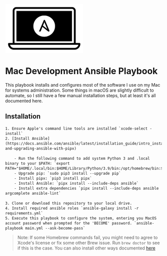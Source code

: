 <img src="https://raw.githubusercontent.com/geerlingguy/mac-dev-playbook/master/files/Mac-Dev-Playbook-Logo.png" width="250" height="156" alt="Mac Dev Playbook Logo" />

# Mac Development Ansible Playbook

This playbook installs and configures most of the software I use on my Mac for systems administration. Some things in macOS are slightly difficult to automate, so I still have a few manual installation steps, but at least it's all documented here.

## Installation
    1. Ensure Apple's command line tools are installed `xcode-select -install`
    2. [Install Ansible](https://docs.ansible.com/ansible/latest/installation_guide/intro_installation.html#installing-and-upgrading-ansible-with-pipx)

        - Run the following command to add system Python 3 and .local binary to your $PATH: `export PATH="$HOME/.local/bin:$HOME/Library/Python/3.9/bin:/opt/homebrew/bin:$PATH"`
        - Upgrade pip: `sudo pip3 install --upgrade pip`
        - Install pipx: `pip3 install pipx`
        - Install Ansible: `pipx install --include-deps ansible`
        - Install extra dependencies `pipx install --include-deps ansible argcomplete ansible-lint`

    3. Clone or download this repository to your local drive.
    4. Install required ansible roles `ansible-galaxy install -r requirements.yml`
    5. Execute this playbook to configure the system, entering you MacOS account password when prompted for the 'BECOME' password. `ansible-playbook main.yml --ask-become-pass`

> Note: If some Homebrew commands fail, you might need to agree to Xcode's license or fix some other Brew issue. Run `brew doctor` to see if this is the case. You can also install other ways documented [here](https://docs.ansible.com/ansible/latest/installation_guide/index.html)